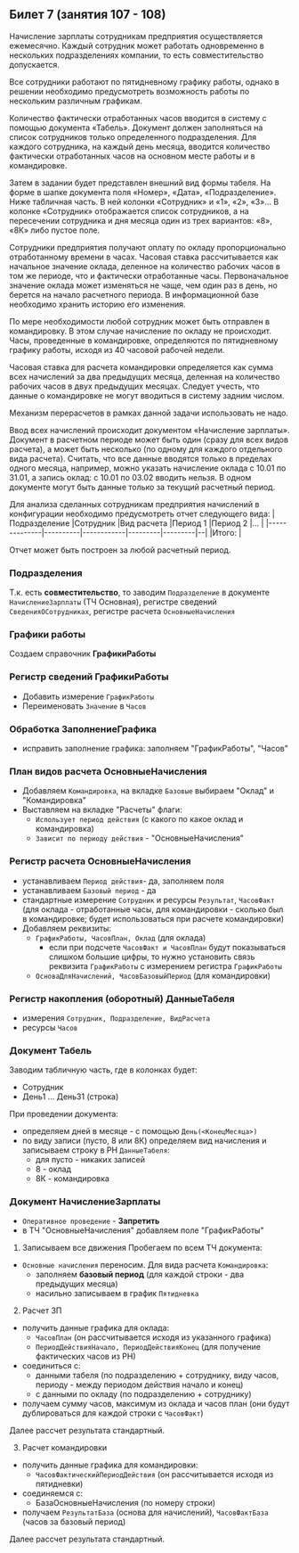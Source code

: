 ## Билет 7 (занятия 107 - 108)

Начисление зарплаты сотрудникам предприятия осуществляется ежемесячно. Каждый сотрудник может работать одновременно в нескольких подразделениях компании, то есть совместительство допускается.

Все сотрудники работают по пятидневному графику работы, однако в решении необходимо предусмотреть возможность работы по нескольким различным графикам.

Количество фактически отработанных часов вводится в систему с помощью документа «Табель». Документ должен заполняться на список сотрудников только определенного подразделения. Для каждого сотрудника, на каждый день месяца, вводится количество фактически отработанных часов на основном месте работы и в командировке.

Затем в задании будет представлен внешний вид формы табеля.
На форме в шапке документа поля «Номер», «Дата», «Подразделение».
Ниже табличная часть. В ней колонки «Сотрудник» и «1», «2», «3»...
В колонке «Сотрудник» отображается список сотрудников, а на пересечении сотрудника и дня месяца один из трех вариантов: «8», «8К» либо пустое поле.

Сотрудники предприятия получают оплату по окладу пропорционально отработанному времени в часах. Часовая ставка рассчитывается как начальное значение оклада, деленное на количество рабочих часов в том же периоде, что и фактически отработанные часы. Первоначальное значение оклада может изменяться не чаще, чем один раз в день, но берется на начало расчетного периода. В информационной базе необходимо хранить историю его изменения.

По мере необходимости любой сотрудник может быть отправлен в командировку. В этом случае начисление по окладу не происходит. Часы, проведенные в командировке, определяются по пятидневному графику работы, исходя из 40 часовой рабочей недели.

Часовая ставка для расчета командировки определяется как сумма всех начислений за два предыдущих месяца, деленная на количество рабочих часов в двух предыдущих месяцах. Следует учесть, что данные о командировке не могут вводиться в систему задним числом.

Механизм перерасчетов в рамках данной задачи использовать не надо.

Ввод всех начислений происходит документом «Начисление зарплаты». Документ в расчетном периоде может быть один (сразу для всех видов расчета), а может быть несколько (по одному для каждого отдельного вида расчета). Считать, что все данные вводятся только в пределах одного месяца, например, можно указать начисление оклада с 10.01 по 31.01, а запись оклад: с 10.01 по 03.02 вводить нельзя. В одном документе могут быть данные только за текущий расчетный период.

Для анализа сделанных сотрудникам предприятия начислений в конфигурации необходимо предусмотреть отчет следующего вида:
|Подразделение |Сотрудник |Вид расчета |Период 1 |Период 2 |… |
|--------------|----------|------------|---------|---------|--|
|Итого:													   |
					
Отчет может быть построен за любой расчетный период.


### Подразделения

Т.к. есть **совместительство**, то заводим `Подразделение` в документе `НачислениеЗарплаты` (ТЧ Основная), регистре сведений `СведенияОСотрудниках`, регистре расчета `ОсновныеНачисления`


### Графики работы
Создаем справочник **ГрафикиРаботы**

### Регистр сведений **ГрафикиРаботы**

- Добавить измерение `ГрафикРаботы`
- Переименовать `Значение` в `Часов` 

### Обработка **ЗаполнениеГрафика**

- исправить заполнение графика: заполняем "ГрафикРаботы", "Часов"


### План видов расчета **ОсновныеНачисления**

- Добавляем `Командировка`, на вкладке `Базовые` выбираем "Оклад" и "Командировка"
- Выставляем на вкладке "Расчеты" флаги:
	- `Использует период действия` (с какого по какое оклад и командировка)
	- `Зависит по периоду действия` - "ОсновныеНачисления"


### Регистр расчета **ОсновныеНачисления**

- устанавливаем `Период действия`- да, заполняем поля
- устанавливаем `Базовый период` - да
- стандартные измерение `Сотрудник` и ресурсы `Результат`, `ЧасовФакт` (для оклада - отработанные часы, для командировки - сколько был в командировке; будет использоваться при расчете командировки)
- Добавляем реквизиты:
	- `ГрафикРаботы, ЧасовПлан, Оклад` (для оклада)
		- если при подсчете `ЧасовФакт и ЧасовПлан` будут показываться слишком большие цифры, то нужно установить связь реквизита `ГрафикРаботы` с измерением регистра `ГрафикРаботы`
	- `ОсноваДляНачислений, ЧасовБазовыйПериод` (для командировки)


### Регистр накопления (оборотный) **ДанныеТабеля**

- измерения `Сотрудник, Подразделение, ВидРасчета`
- ресурсы `Часов`


### Документ **Табель**

Заводим табличную часть, где в колонках будет:
- Сотрудник
- День1 ... День31 (строка)

При проведении документа:
- определяем дней в месяце - с помощью `День(<КонецМесяца>)`
- по виду записи (пусто, 8 или 8К) определяем вид начисления и записываем строку в РН `ДанныеТабеля`:
	- для пусто - никаких записей
	- 8 - оклад
	- 8К - командировка

### Документ **НачислениеЗарплаты**

- `Оперативное проведение` - **Запретить**
- в ТЧ "ОсновныеНачисления" добавляем поле "ГрафикРаботы"


1. Записываем все движения
Пробегаем по всем ТЧ документа:
- `Основные начисления` переносим. Для вида расчета `Командировка`:
	- заполняем **базовый период** (для каждой строки - два предыдущих месяца)
	- насильно записываем в график `Пятидневка`

2. Расчет ЗП
- получить данные графика для оклада:
	- `ЧасовПлан` (он рассчитывается исходя из указанного графика)
	- `ПериодДействияНачало, ПериодДействияКонец` (для получение фактических часов из РН)
- соединиться с:
	- данными табеля (по подразделению + сотруднику, виду часов, периоду - между периодом действия начало и конец)
	- с данными по окладу (по подразделению + сотруднику)
- получаем сумму часов, максимум из оклада и часов план (они будут дублироваться для каждой строки с `ЧасовФакт`)

Далее рассчет результата стандартный.

3. Расчет командировки
- получить данные графика для командировки:
	- `ЧасовФактическийПериодДействия` (он рассчитывается исходя из пятидневки)
- соединяемся с:
	- БазаОсновныеНачисления (по номеру строки)
- получаем `РезультатБаза` (основа для начислений), `ЧасовФактБаза` (часов за базовый период)

Далее рассчет результата стандартный.


